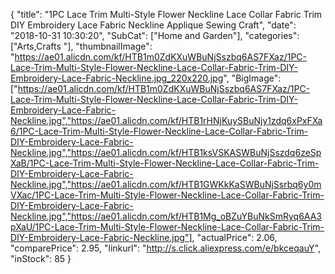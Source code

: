 {
	"title": "1PC Lace Trim Multi-Style Flower Neckline Lace Collar Fabric Trim DIY Embroidery Lace Fabric Neckline Applique Sewing Craft",
	"date": "2018-10-31 10:30:20",
	"SubCat": ["Home and Garden"],
	"categories": ["Arts,Crafts "],
	"thumbnailImage": "https://ae01.alicdn.com/kf/HTB1m0ZdKXuWBuNjSszbq6AS7FXaz/1PC-Lace-Trim-Multi-Style-Flower-Neckline-Lace-Collar-Fabric-Trim-DIY-Embroidery-Lace-Fabric-Neckline.jpg_220x220.jpg",
	"BigImage": ["https://ae01.alicdn.com/kf/HTB1m0ZdKXuWBuNjSszbq6AS7FXaz/1PC-Lace-Trim-Multi-Style-Flower-Neckline-Lace-Collar-Fabric-Trim-DIY-Embroidery-Lace-Fabric-Neckline.jpg","https://ae01.alicdn.com/kf/HTB1rHNjKuySBuNjy1zdq6xPxFXa6/1PC-Lace-Trim-Multi-Style-Flower-Neckline-Lace-Collar-Fabric-Trim-DIY-Embroidery-Lace-Fabric-Neckline.jpg","https://ae01.alicdn.com/kf/HTB1ksVSKASWBuNjSszdq6zeSpXaB/1PC-Lace-Trim-Multi-Style-Flower-Neckline-Lace-Collar-Fabric-Trim-DIY-Embroidery-Lace-Fabric-Neckline.jpg","https://ae01.alicdn.com/kf/HTB1GWKkKaSWBuNjSsrbq6y0mVXac/1PC-Lace-Trim-Multi-Style-Flower-Neckline-Lace-Collar-Fabric-Trim-DIY-Embroidery-Lace-Fabric-Neckline.jpg","https://ae01.alicdn.com/kf/HTB1Mg_oBZuYBuNkSmRyq6AA3pXaU/1PC-Lace-Trim-Multi-Style-Flower-Neckline-Lace-Collar-Fabric-Trim-DIY-Embroidery-Lace-Fabric-Neckline.jpg"],
	"actualPrice": 2.06,
	"comparePrice": 2.95,
	"linkurl": "http://s.click.aliexpress.com/e/bkceqauY",
	"inStock": 85
}
